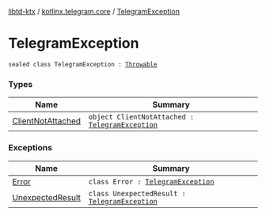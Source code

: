 [libtd-ktx](../../index.md) / [kotlinx.telegram.core](../index.md) / [TelegramException](./index.md)

# TelegramException

`sealed class TelegramException : `[`Throwable`](https://kotlinlang.org/api/latest/jvm/stdlib/kotlin/-throwable/index.html)

### Types

| Name | Summary |
|---|---|
| [ClientNotAttached](-client-not-attached.md) | `object ClientNotAttached : `[`TelegramException`](./index.md) |

### Exceptions

| Name | Summary |
|---|---|
| [Error](-error/index.md) | `class Error : `[`TelegramException`](./index.md) |
| [UnexpectedResult](-unexpected-result/index.md) | `class UnexpectedResult : `[`TelegramException`](./index.md) |
